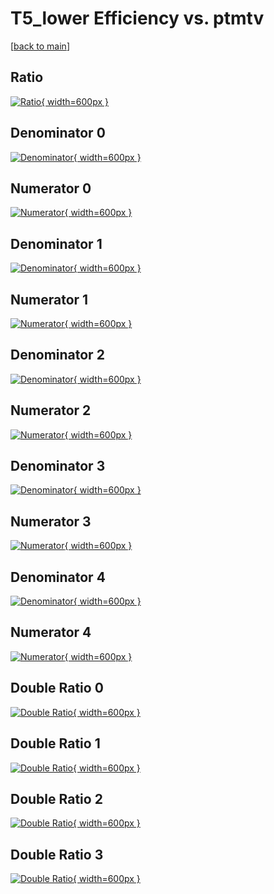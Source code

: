 # T5_lower Efficiency vs. ptmtv

[[back to main](./)]



## Ratio

[![Ratio](../mtv/var/T5_lower_xtr_11_-1_eff_ptmtv.png){ width=600px }](../mtv/var/T5_lower_xtr_11_-1_eff_ptmtv.pdf)

## Denominator 0

[![Denominator](../mtv/den/T5_lower_xtr_11_-1_eff_ptmtv_den0.png){ width=600px }](../mtv/den/T5_lower_xtr_11_-1_eff_ptmtv_den0.pdf)

## Numerator 0

[![Numerator](../mtv/num/T5_lower_xtr_11_-1_eff_ptmtv_num0.png){ width=600px }](../mtv/num/T5_lower_xtr_11_-1_eff_ptmtv_num0.pdf)

## Denominator 1

[![Denominator](../mtv/den/T5_lower_xtr_11_-1_eff_ptmtv_den1.png){ width=600px }](../mtv/den/T5_lower_xtr_11_-1_eff_ptmtv_den1.pdf)

## Numerator 1

[![Numerator](../mtv/num/T5_lower_xtr_11_-1_eff_ptmtv_num1.png){ width=600px }](../mtv/num/T5_lower_xtr_11_-1_eff_ptmtv_num1.pdf)

## Denominator 2

[![Denominator](../mtv/den/T5_lower_xtr_11_-1_eff_ptmtv_den2.png){ width=600px }](../mtv/den/T5_lower_xtr_11_-1_eff_ptmtv_den2.pdf)

## Numerator 2

[![Numerator](../mtv/num/T5_lower_xtr_11_-1_eff_ptmtv_num2.png){ width=600px }](../mtv/num/T5_lower_xtr_11_-1_eff_ptmtv_num2.pdf)

## Denominator 3

[![Denominator](../mtv/den/T5_lower_xtr_11_-1_eff_ptmtv_den3.png){ width=600px }](../mtv/den/T5_lower_xtr_11_-1_eff_ptmtv_den3.pdf)

## Numerator 3

[![Numerator](../mtv/num/T5_lower_xtr_11_-1_eff_ptmtv_num3.png){ width=600px }](../mtv/num/T5_lower_xtr_11_-1_eff_ptmtv_num3.pdf)

## Denominator 4

[![Denominator](../mtv/den/T5_lower_xtr_11_-1_eff_ptmtv_den4.png){ width=600px }](../mtv/den/T5_lower_xtr_11_-1_eff_ptmtv_den4.pdf)

## Numerator 4

[![Numerator](../mtv/num/T5_lower_xtr_11_-1_eff_ptmtv_num4.png){ width=600px }](../mtv/num/T5_lower_xtr_11_-1_eff_ptmtv_num4.pdf)

## Double Ratio 0

[![Double Ratio](../mtv/ratio/T5_lower_xtr_11_-1_eff_ptmtv_ratio0.png){ width=600px }](../mtv/ratio/T5_lower_xtr_11_-1_eff_ptmtv_ratio0.pdf)

## Double Ratio 1

[![Double Ratio](../mtv/ratio/T5_lower_xtr_11_-1_eff_ptmtv_ratio1.png){ width=600px }](../mtv/ratio/T5_lower_xtr_11_-1_eff_ptmtv_ratio1.pdf)

## Double Ratio 2

[![Double Ratio](../mtv/ratio/T5_lower_xtr_11_-1_eff_ptmtv_ratio2.png){ width=600px }](../mtv/ratio/T5_lower_xtr_11_-1_eff_ptmtv_ratio2.pdf)

## Double Ratio 3

[![Double Ratio](../mtv/ratio/T5_lower_xtr_11_-1_eff_ptmtv_ratio3.png){ width=600px }](../mtv/ratio/T5_lower_xtr_11_-1_eff_ptmtv_ratio3.pdf)

